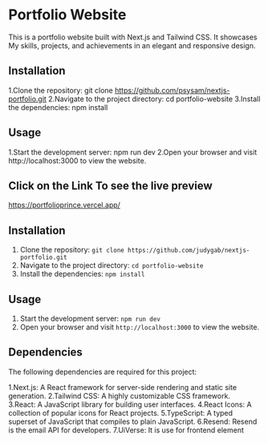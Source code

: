 
# Portfolio Website

This is a portfolio website built with Next.js and Tailwind CSS. It showcases My skills, projects, and achievements in an elegant and responsive design.

## Installation

1.Clone the repository: git clone https://github.com/psysam/nextjs-portfolio.git
2.Navigate to the project directory: cd portfolio-website
3.Install the dependencies: npm install

## Usage

1.Start the development server: npm run dev
2.Open your browser and visit http://localhost:3000 to view the website.

## Click on the Link To see the live preview

https://portfolioprince.vercel.app/



## Installation

1. Clone the repository: `git clone https://github.com/judygab/nextjs-portfolio.git`
2. Navigate to the project directory: `cd portfolio-website`
3. Install the dependencies: `npm install`

## Usage

1. Start the development server: `npm run dev`
2. Open your browser and visit `http://localhost:3000` to view the website.

## Dependencies

The following dependencies are required for this project:

1.Next.js: A React framework for server-side rendering and static site generation.
2.Tailwind CSS: A highly customizable CSS framework.<br>
3.React: A JavaScript library for building user interfaces.
4.React Icons: A collection of popular icons for React projects.
5.TypeScript: A typed superset of JavaScript that compiles to plain JavaScript.
6.Resend: Resend is the email API for developers.
7.UiVerse: It is use for frontend element